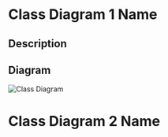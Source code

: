 # Class Diagram 1 Name

## Description

## Diagram

![Class Diagram](class-diagram.png)

# Class Diagram 2 Name
